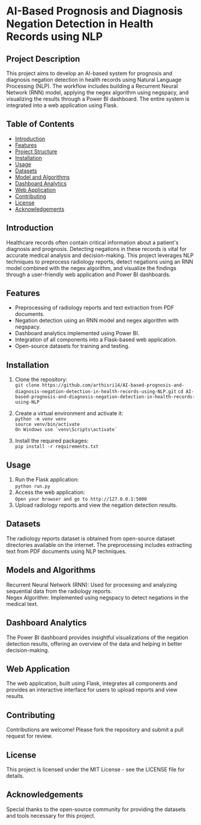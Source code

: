 # AI-Based Prognosis and Diagnosis Negation Detection in Health Records using NLP

## Project Description

This project aims to develop an AI-based system for prognosis and diagnosis negation detection in health records using Natural Language Processing (NLP). The workflow includes building a Recurrent Neural Network (RNN) model, applying the negex algorithm using negspacy, and visualizing the results through a Power BI dashboard. The entire system is integrated into a web application using Flask.

## Table of Contents

- [Introduction](#introduction)
- [Features](#features)
- [Project Structure](#project-structure)
- [Installation](#installation)
- [Usage](#usage)
- [Datasets](#datasets)
- [Model and Algorithms](#model-and-algorithms)
- [Dashboard Analytics](#dashboard-analytics)
- [Web Application](#web-application)
- [Contributing](#contributing)
- [License](#license)
- [Acknowledgements](#acknowledgements)

## Introduction

Healthcare records often contain critical information about a patient's diagnosis and prognosis. Detecting negations in these records is vital for accurate medical analysis and decision-making. This project leverages NLP techniques to preprocess radiology reports, detect negations using an RNN model combined with the negex algorithm, and visualize the findings through a user-friendly web application and Power BI dashboards.

## Features

- Preprocessing of radiology reports and text extraction from PDF documents.
- Negation detection using an RNN model and negex algorithm with negspacy.
- Dashboard analytics implemented using Power BI.
- Integration of all components into a Flask-based web application.
- Open-source datasets for training and testing.

## Installation

1. Clone the repository:
   <br/>
   ```git clone https://github.com/arthisri14/AI-based-prognosis-and-diagnosis-negation-detection-in-health-records-using-NLP.git```
   ```cd AI-based-prognosis-and-diagnosis-negation-detection-in-health-records-using-NLP```
   <br/>

2. Create a virtual environment and activate it:
   <br/>
   ```python -m venv venv```
   <br/>
   ```source venv/bin/activate```
   <br/>
   ```On Windows use `venv\Scripts\activate` ```

4. Install the required packages:
   <br/>
   ```pip install -r requirements.txt```

## Usage

1. Run the Flask application:
   <br/>
   ```python run.py```
2. Access the web application:
   <br/>
   ```Open your browser and go to http://127.0.0.1:5000```
3. Upload radiology reports and view the negation detection results.

## Datasets

The radiology reports dataset is obtained from open-source dataset directories available on the internet. 
The preprocessing includes extracting text from PDF documents using NLP techniques.

## Models and Algorithms

Recurrent Neural Network (RNN): Used for processing and analyzing sequential data from the radiology reports.<br/>
Negex Algorithm: Implemented using negspacy to detect negations in the medical text.

## Dashboard Analytics

The Power BI dashboard provides insightful visualizations of the negation detection results, offering an overview of the data and helping in better decision-making.

## Web Application

The web application, built using Flask, integrates all components and provides an interactive interface for users to upload reports and view results.

## Contributing

Contributions are welcome! Please fork the repository and submit a pull request for review.

## License

This project is licensed under the MIT License - see the LICENSE file for details.

## Acknowledgements

Special thanks to the open-source community for providing the datasets and tools necessary for this project.
